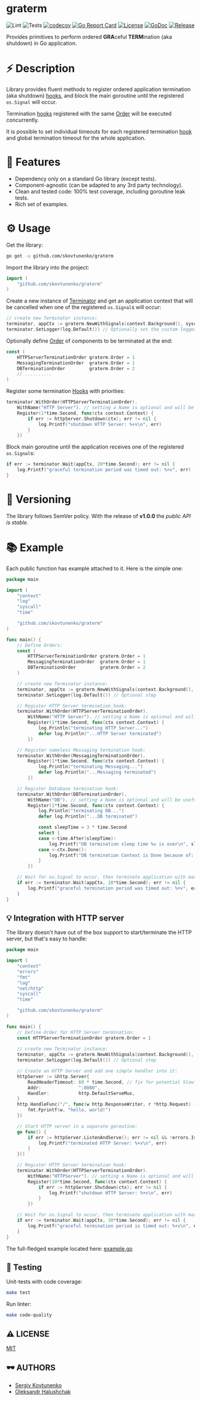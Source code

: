# graterm

![Lint](https://github.com/skovtunenko/graterm/actions/workflows/golangci-lint.yml/badge.svg?branch=main)
![Tests](https://github.com/skovtunenko/graterm/actions/workflows/test.yml/badge.svg?branch=main)
[![codecov](https://codecov.io/gh/skovtunenko/graterm/branch/main/graph/badge.svg)](https://codecov.io/gh/skovtunenko/graterm)
[![Go Report Card](https://goreportcard.com/badge/github.com/skovtunenko/graterm)](https://goreportcard.com/report/github.com/skovtunenko/graterm)
[![License](https://img.shields.io/github/license/mashape/apistatus.svg)](https://github.com/skovtunenko/graterm/blob/main/LICENSE)
[![GoDoc](https://godoc.org/github.com/skovtunenko/graterm?status.svg)](https://godoc.org/github.com/skovtunenko/graterm)
[![Release](https://img.shields.io/github/release/skovtunenko/graterm.svg?style=flat-square)](https://github.com/skovtunenko/graterm/releases/latest)

Provides primitives to perform ordered **GRA**ceful **TERM**ination (aka shutdown) in Go application.

# ⚡ ️️Description

Library provides fluent methods to register ordered application termination (aka shutdown) [hooks](https://pkg.go.dev/github.com/skovtunenko/graterm#Hook),
and block the main goroutine until the registered `os.Signal` will occur. 

Termination [hooks](https://pkg.go.dev/github.com/skovtunenko/graterm#Hook) registered with the 
same [Order](https://pkg.go.dev/github.com/skovtunenko/graterm#Order) will be executed concurrently.

It is possible to set individual timeouts for each registered termination [hook](https://pkg.go.dev/github.com/skovtunenko/graterm#Hook) 
and global termination timeout for the whole application.

# 🎯 Features

* Dependency only on a standard Go library (except tests).
* Component-agnostic (can be adapted to any 3rd party technology).
* Clean and tested code: 100% test coverage, including goroutine leak tests.
* Rich set of examples.

# ⚙️ Usage

Get the library:
```bash
go get -u github.com/skovtunenko/graterm
```

Import the library into the project:
```go
import (
    "github.com/skovtunenko/graterm"
)
```

Create a new instance of [Terminator](https://pkg.go.dev/github.com/skovtunenko/graterm#Terminator) and get an application context 
that will be cancelled when one of the registered `os.Signal`s will occur:
```go
// create new Terminator instance:
terminator, appCtx := graterm.NewWithSignals(context.Background(), syscall.SIGINT, syscall.SIGTERM)
terminator.SetLogger(log.Default()) // Optionally set the custom logger implementation instead of default NOOP one
```

Optionally define [Order](https://pkg.go.dev/github.com/skovtunenko/graterm#Order) of components to be terminated at the end:
```go
const (
    HTTPServerTerminationOrder graterm.Order = 1
    MessagingTerminationOrder  graterm.Order = 1
    DBTerminationOrder         graterm.Order = 2
	// ..........
)
```

Register some termination [Hooks](https://pkg.go.dev/github.com/skovtunenko/graterm#Hook) with priorities:
```go
terminator.WithOrder(HTTPServerTerminationOrder).
    WithName("HTTP Server"). // setting a Name is optional and will be useful only if logger instance provided
    Register(1*time.Second, func(ctx context.Context) {
        if err := httpServer.Shutdown(ctx); err != nil {
            log.Printf("shutdown HTTP Server: %+v\n", err)
        }
    })
```

Block main goroutine until the application receives one of the registered `os.Signal`s:
```go
if err := terminator.Wait(appCtx, 20*time.Second); err != nil {
    log.Printf("graceful termination period was timed out: %+v", err)
}
```

# 👀 Versioning

The library follows SemVer policy. With the release of **v1.0.0** the _public API is stable_. 

# 📚 Example

Each public function has example attached to it. Here is the simple one:

```go
package main

import (
    "context"
    "log"
    "syscall"
    "time"

    "github.com/skovtunenko/graterm"
)

func main() {
	// Define Orders:
	const (
		HTTPServerTerminationOrder graterm.Order = 1
		MessagingTerminationOrder  graterm.Order = 1
		DBTerminationOrder         graterm.Order = 2
	)

	// create new Terminator instance:
	terminator, appCtx := graterm.NewWithSignals(context.Background(), syscall.SIGINT, syscall.SIGTERM)
	terminator.SetLogger(log.Default()) // Optional step

	// Register HTTP Server termination hook:
	terminator.WithOrder(HTTPServerTerminationOrder).
		WithName("HTTP Server"). // setting a Name is optional and will be useful only if logger instance provided
		Register(1*time.Second, func(ctx context.Context) {
			log.Println("terminating HTTP Server...")
			defer log.Println("...HTTP Server terminated")
		})

	// Register nameless Messaging termination hook:
	terminator.WithOrder(MessagingTerminationOrder).
		Register(1*time.Second, func(ctx context.Context) {
			log.Println("terminating Messaging...")
			defer log.Println("...Messaging terminated")
		})

	// Register Database termination hook:
	terminator.WithOrder(DBTerminationOrder).
		WithName("DB"). // setting a Name is optional and will be useful only if logger instance provided
		Register(1*time.Second, func(ctx context.Context) {
			log.Println("terminating DB...")
			defer log.Println("...DB terminated")

			const sleepTime = 3 * time.Second
			select {
			case <-time.After(sleepTime):
				log.Printf("DB termination sleep time %v is over\n", sleepTime)
			case <-ctx.Done():
				log.Printf("DB termination Context is Done because of: %+v\n", ctx.Err())
			}
		})

	// Wait for os.Signal to occur, then terminate application with maximum timeout of 20 seconds:
	if err := terminator.Wait(appCtx, 20*time.Second); err != nil {
		log.Printf("graceful termination period was timed out: %+v", err)
	}
}
```

💡 Integration with HTTP server
-----------

The library doesn't have out of the box support to start/terminate the HTTP server, but that's easy to handle:

```go
package main

import (
    "context"
    "errors"
    "fmt"
    "log"
    "net/http"
    "syscall"
    "time"

    "github.com/skovtunenko/graterm"
)

func main() {
    // Define Order for HTTP Server termination:
    const HTTPServerTerminationOrder graterm.Order = 1
	
    // create new Terminator instance:
    terminator, appCtx := graterm.NewWithSignals(context.Background(), syscall.SIGINT, syscall.SIGTERM)
	terminator.SetLogger(log.Default()) // Optional step

    // Create an HTTP Server and add one simple handler into it:
    httpServer := &http.Server{
		ReadHeaderTimeout: 60 * time.Second, // fix for potential Slowloris Attack
        Addr:              ":8080",
        Handler:           http.DefaultServeMux,
    }
    http.HandleFunc("/", func(w http.ResponseWriter, r *http.Request) {
        fmt.Fprintf(w, "hello, world!")
    })

    // Start HTTP server in a separate goroutine:
    go func() { 
        if err := httpServer.ListenAndServe(); err != nil && !errors.Is(err, http.ErrServerClosed) {
            log.Printf("terminated HTTP Server: %+v\n", err)
        }
    }()

    // Register HTTP Server termination hook:
    terminator.WithOrder(HTTPServerTerminationOrder).
        WithName("HTTPServer"). // setting a Name is optional and will be useful only if logger instance provided
        Register(10*time.Second, func(ctx context.Context) {
            if err := httpServer.Shutdown(ctx); err != nil {
                log.Printf("shutdown HTTP Server: %+v\n", err)
            }
        })

    // Wait for os.Signal to occur, then terminate application with maximum timeout of 30 seconds:
    if err := terminator.Wait(appCtx, 30*time.Second); err != nil {
        log.Printf("graceful termination period is timed out: %+v\n", err)
    }
}
```

The full-fledged example located here: [example.go](https://github.com/skovtunenko/graterm/blob/main/internal/example/example.go)

📖 Testing
-----------
Unit-tests with code coverage:
```bash
make test
```

Run linter:
```bash
make code-quality
```

⚠️ LICENSE
-----------
[MIT](https://github.com/skovtunenko/graterm/blob/main/LICENSE)

🕶️ AUTHORS
-----------

* [Sergiy Kovtunenko](https://github.com/skovtunenko)
* [Oleksandr Halushchak](ohalushchak@exadel.com)